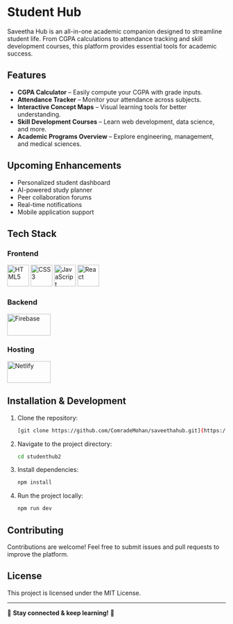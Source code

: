 # Student Hub


Saveetha Hub is an all-in-one academic companion designed to streamline student life. From CGPA calculations to attendance tracking and skill development courses, this platform provides essential tools for academic success.

## Features

- **CGPA Calculator** – Easily compute your CGPA with grade inputs.
- **Attendance Tracker** – Monitor your attendance across subjects.
- **Interactive Concept Maps** – Visual learning tools for better understanding.
- **Skill Development Courses** – Learn web development, data science, and more.
- **Academic Programs Overview** – Explore engineering, management, and medical sciences.

## Upcoming Enhancements

- Personalized student dashboard
- AI-powered study planner
- Peer collaboration forums
- Real-time notifications
- Mobile application support

## Tech Stack

### Frontend  
<p align="left">
  <img src="https://upload.wikimedia.org/wikipedia/commons/6/61/HTML5_logo_and_wordmark.svg" alt="HTML5" width="50" height="50"/>
  <img src="https://upload.wikimedia.org/wikipedia/commons/d/d5/CSS3_logo_and_wordmark.svg" alt="CSS3" width="50" height="50"/>
  <img src="https://upload.wikimedia.org/wikipedia/commons/6/6a/JavaScript-logo.png" alt="JavaScript" width="50" height="50"/>
  <img src="https://upload.wikimedia.org/wikipedia/commons/a/a7/React-icon.svg" alt="React" width="50" height="50"/>
</p>

### Backend  
<p align="left">
  <img src="https://upload.wikimedia.org/wikipedia/commons/3/37/Firebase_Logo.svg" alt="Firebase" width="100" height="50"/>
</p>

### Hosting  
<p align="left">
  <img src="https://upload.wikimedia.org/wikipedia/commons/b/b8/Netlify_logo.svg" alt="Netlify" width="100" height="50"/>
</p>


## Installation & Development

1. Clone the repository:
   ```bash
   [git clone https://github.com/ComradeMohan/saveethahub.git](https://github.com/KALYANMP/studenthub2.git)
   ```
2. Navigate to the project directory:
   ```bash
   cd studenthub2
   ```
3. Install dependencies:
   ```bash
   npm install
   ```
4. Run the project locally:
   ```bash
   npm run dev
   ```

## Contributing

Contributions are welcome! Feel free to submit issues and pull requests to improve the platform.

## License

This project is licensed under the MIT License.

---

🌟 **Stay connected & keep learning!** 🌟

